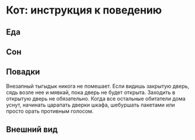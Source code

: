 # Кот: инструкция к поведению

## Еда

## Сон

## Повадки
Внезапный тыгыдык никога не помешает.
Если видишь закрытую дверь, сядь возле нее и мявкай, пока дверь не будет открыта.
Заходить в открытую дверь не обязательно.
Когда все остальные обитатели дома уснут, начинать царапать дверки шкафа, шебуршать пакетами или просто орать противным голосом.
## Внешний вид